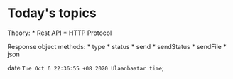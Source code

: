 
# Today's topics

Theory:
    * Rest API
    * HTTP Protocol

Response object methods:
    * type
    * status
    * send
    * sendStatus
    * sendFile
    * json

date
`Tue Oct 6 22:36:55 +08 2020 Ulaanbaatar time`;
